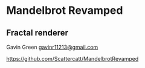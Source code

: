 # Mandelbrot Revamped
## Fractal renderer

Gavin Green
gavinr11213@gmail.com

https://github.com/Scattercatt/MandelbrotRevamped
